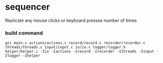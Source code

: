# sequencer

Replicate any mouse clicks or keyboard presses number of times

### build command

```
gcc main.c actions/actions.c record/record.c recorder/recorder.c threads/threads.c input/input.c io/io.c logger/logger.h helper/helper.c -Iio -Iactions -Irecord -Irecorder -Ithreads -Iinput -Ilogger -Ihelper
```
